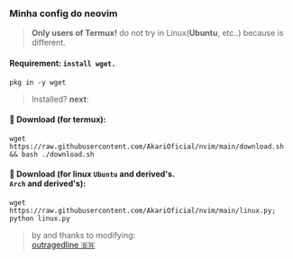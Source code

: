 ### Minha config do neovim 
> **Only users of Termux!** do not try in Linux(__Ubuntu__, etc..) because is different.

#### Requirement: ```install wget.```
    pkg in -y wget
> Installed? **next**:

#### 🥥 Download (for termux):
    wget https://raw.githubusercontent.com/AkariOficial/nvim/main/download.sh && bash ./download.sh
#### 🦠 Download (for linux ```Ubuntu``` and derived's.</br>```Arch``` and derived's):
    wget https://raw.githubusercontent.com/AkariOficial/nvim/main/linux.py; python linux.py

> by and thanks to modifying:<br>[outragedline 🇧🇷](https://github.com/outragedline/neovim-termux)
